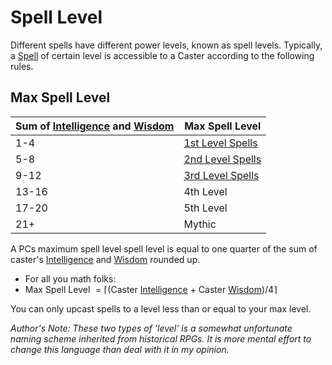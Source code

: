 # Spell Level

Different spells have different power levels, known as spell levels. Typically, a [Spell](Spells.md) of certain level is accessible to a Caster according to the following rules.

## Max Spell Level

|Sum of [Intelligence](../Player%20Characters/Chosen%20Statistics/Intelligence.md) and [Wisdom](../Player%20Characters/Chosen%20Statistics/Wisdom.md)|Max Spell Level|
|------------------------------|---------------|
|1-4|[1st Level Spells](Spells/Mythril%20Spells/Level%201/1st%20Level%20Spells.md)|
|5-8|[2nd Level Spells](Spells/Mythril%20Spells/Level%202/2nd%20Level%20Spells.md)|
|9-12|[3rd Level Spells](Spells/Mythril%20Spells/Level%203/3rd%20Level%20Spells.md)|
|13-16|4th Level|
|17-20|5th Level|
|21+|Mythic|

A PCs maximum spell level spell level is equal to one quarter of the sum of caster's [Intelligence](../Player%20Characters/Chosen%20Statistics/Intelligence.md) and [Wisdom](../Player%20Characters/Chosen%20Statistics/Wisdom.md) rounded up.

* For all you math folks:
* Max Spell Level $= \lceil($Caster [Intelligence](../Player%20Characters/Chosen%20Statistics/Intelligence.md) + Caster [Wisdom](../Player%20Characters/Chosen%20Statistics/Wisdom.md)$)/4\rceil$

You can only upcast spells to a level less than or equal to your max level.

*Author's Note:*
*These two types of 'level' is a somewhat unfortunate naming scheme inherited from historical RPGs. It is more mental effort to change this language than deal with it in my opinion.*
